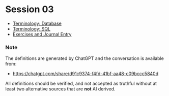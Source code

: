 # Session 03


- [Terminology: Database](session-03/S03-Terminology-Database.md)
- [Terminology: SQL](session-03/S03-Terminology-SQL.md)
- [Exercises and Journal Entry](Session-03-Exercises-and-Journal-Entry.md)


### Note

The definitions are generated by ChatGPT and the conversation is available from:

- https://chatgpt.com/share/d91c9374-f4fd-41bf-aa48-c09bccc5840d

All definitions should be verified, and not accepted as truthful without at least two alternative sources that are **not** AI derived.

